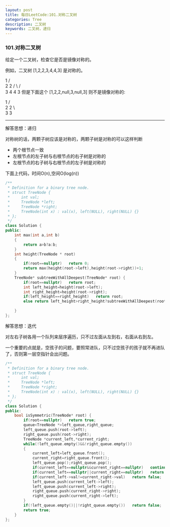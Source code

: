 ```yaml
---
layout: post
title: 每日LeetCode:101.对称二叉树
categories: Tree
description: 二叉树
keywords: 二叉树，递归
---
```


### 101.对称二叉树

给定一个二叉树，检查它是否是镜像对称的。

例如，二叉树 [1,2,2,3,4,4,3] 是对称的。

   1
   / \
  2   2
 / \ / \
3  4 4  3
但是下面这个 [1,2,2,null,3,null,3] 则不是镜像对称的:

   1
   / \
  2   2
   \   \
   3    3



------

解答思想：递归

对称树的话，两颗子树应该是对称的，两颗子树是对称的可以这样判断

- 两个根节点一致
- 左根节点的左子树与右根节点的右子树是对称的
- 左根节点的右子树与右根节点的左子树是对称的

下面上代码，时间O(n),空间O(log(n))

```C++
/**
 * Definition for a binary tree node.
 * struct TreeNode {
 *     int val;
 *     TreeNode *left;
 *     TreeNode *right;
 *     TreeNode(int x) : val(x), left(NULL), right(NULL) {}
 * };
 */
class Solution {
public:
    int max(int a,int b)
    {
        return a>b?a:b;
    }
    int height(TreeNode * root)
    {
        if(root==nullptr)   return 0;
        return max(height(root->left),height(root->right))+1;
    }
    TreeNode* subtreeWithAllDeepest(TreeNode* root) {
        if(root==nullptr)   return root;
        int left_height=height(root->left);
        int right_height=height(root->right);
        if(left_height==right_height)   return root;
        else return left_height>right_height?subtreeWithAllDeepest(root->left):subtreeWithAllDeepest(root->right);
        
    }
};
```

解答思想：迭代

对左右子树各用一个队列来层序遍历，只不过左面从左到右，右面从右到左。

一个重要的点就是，空孩子的问题，要照常进队，只不过空孩子的孩子就不再进队了，否则第一层空指针会出问题。

```c++
/**
 * Definition for a binary tree node.
 * struct TreeNode {
 *     int val;
 *     TreeNode *left;
 *     TreeNode *right;
 *     TreeNode(int x) : val(x), left(NULL), right(NULL) {}
 * };
 */
class Solution {
public:
    bool isSymmetric(TreeNode* root) {
        if(root==nullptr)   return true;
        queue<TreeNode *>left_queue,right_queue;
        left_queue.push(root->left);
        right_queue.push(root->right);
        TreeNode *current_left,*current_right;
        while(!left_queue.empty()&&!right_queue.empty())
        {
            current_left=left_queue.front();
            current_right=right_queue.front();
            left_queue.pop();right_queue.pop();
            if(current_left==nullptr&&current_right==nullptr)   continue;
            if(current_left==nullptr||current_right==nullptr)   return false;
            if(current_left->val!=current_right->val)   return false;
            left_queue.push(current_left->left);
            left_queue.push(current_left->right);
            right_queue.push(current_right->right);
            right_queue.push(current_right->left);
        }
        if(!left_queue.empty()||!right_queue.empty())   return false;
        return true;
    }
};
```


